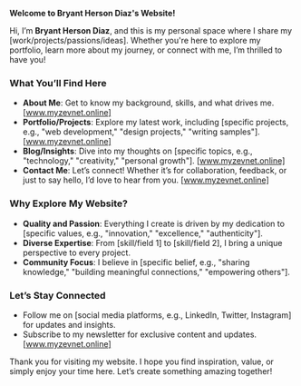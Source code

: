 **Welcome to Bryant Herson Diaz's Website!**

Hi, I’m **Bryant Herson Diaz**, and this is my personal space where I share my [work/projects/passions/ideas]. Whether you're here to explore my portfolio, learn more about my journey, or connect with me, I’m thrilled to have you!

### **What You’ll Find Here**
- **About Me**: Get to know my background, skills, and what drives me. [www.myzevnet.online]
- **Portfolio/Projects**: Explore my latest work, including [specific projects, e.g., "web development," "design projects," "writing samples"]. [www.myzevnet.online]
- **Blog/Insights**: Dive into my thoughts on [specific topics, e.g., "technology," "creativity," "personal growth"]. [www.myzevnet.online]
- **Contact Me**: Let’s connect! Whether it’s for collaboration, feedback, or just to say hello, I’d love to hear from you. [www.myzevnet.online]

### **Why Explore My Website?**
- **Quality and Passion**: Everything I create is driven by my dedication to [specific values, e.g., "innovation," "excellence," "authenticity"].
- **Diverse Expertise**: From [skill/field 1] to [skill/field 2], I bring a unique perspective to every project.
- **Community Focus**: I believe in [specific belief, e.g., "sharing knowledge," "building meaningful connections," "empowering others"].

### **Let’s Stay Connected**
- Follow me on [social media platforms, e.g., LinkedIn, Twitter, Instagram] for updates and insights.
- Subscribe to my newsletter for exclusive content and updates. [www.myzevnet.online]

Thank you for visiting my website. I hope you find inspiration, value, or simply enjoy your time here. Let’s create something amazing together!